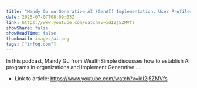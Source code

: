 ```yaml
---
title: "Mandy Gu on Generative AI (GenAI) Implementation, User Profiles and Adoption of LLMs"
date: 2025-07-07T08:09:03Z
link: https://www.youtube.com/watch?v=idI2j5ZMVfs
showShare: false
showReadTime: false
thumbnail: images/ai.png
tags: ["infoq.com"]
---
```

In this podcast, Mandy Gu from WealthSimple discusses how to establish AI programs in organizations and implement Generative ...

- Link to article: https://www.youtube.com/watch?v=idI2j5ZMVfs